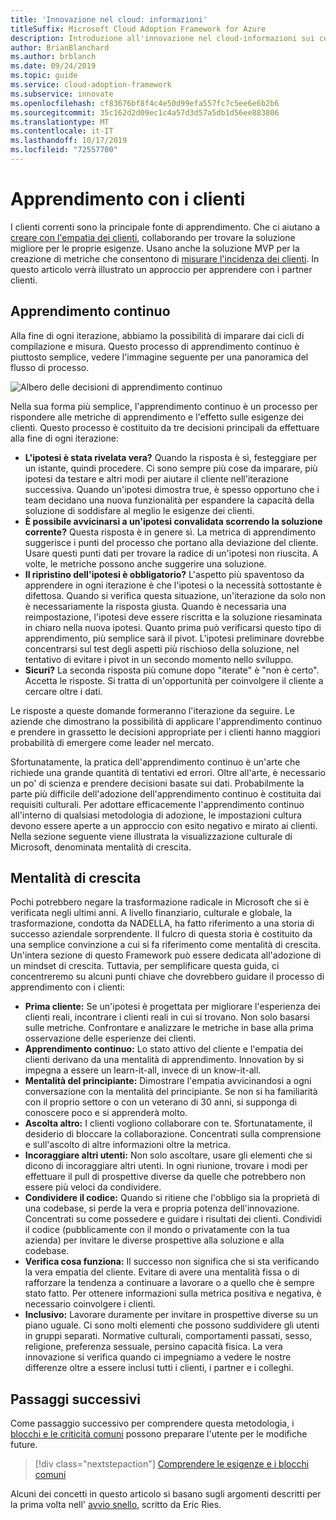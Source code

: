 ```yaml
---
title: 'Innovazione nel cloud: informazioni'
titleSuffix: Microsoft Cloud Adoption Framework for Azure
description: Introduzione all'innovazione nel cloud-informazioni sui contenuti
author: BrianBlanchard
ms.author: brblanch
ms.date: 09/24/2019
ms.topic: guide
ms.service: cloud-adoption-framework
ms.subservice: innovate
ms.openlocfilehash: cf83676bf8f4c4e50d99efa557fc7c5ee6e6b2b6
ms.sourcegitcommit: 35c162d2d09ec1c4a57d3d57a5db1d56ee883806
ms.translationtype: MT
ms.contentlocale: it-IT
ms.lasthandoff: 10/17/2019
ms.locfileid: "72557700"
---
```

# <a name="learning-with-customers"></a>Apprendimento con i clienti

I clienti correnti sono la principale fonte di apprendimento. Che ci aiutano a [creare con l'empatia dei clienti](./build.md), collaborando per trovare la soluzione migliore per le proprie esigenze. Usano anche la soluzione MVP per la creazione di metriche che consentono di [misurare l'incidenza dei clienti](./measure.md). In questo articolo verrà illustrato un approccio per apprendere con i partner clienti.

## <a name="continuous-learning"></a>Apprendimento continuo

Alla fine di ogni iterazione, abbiamo la possibilità di imparare dai cicli di compilazione e misura. Questo processo di apprendimento continuo è piuttosto semplice, vedere l'immagine seguente per una panoramica del flusso di processo.

![Albero delle decisioni di apprendimento continuo](../../_images/innovate/continuous-learning.png)

Nella sua forma più semplice, l'apprendimento continuo è un processo per rispondere alle metriche di apprendimento e l'effetto sulle esigenze dei clienti. Questo processo è costituito da tre decisioni principali da effettuare alla fine di ogni iterazione:

- **L'ipotesi è stata rivelata vera?** Quando la risposta è sì, festeggiare per un istante, quindi procedere. Ci sono sempre più cose da imparare, più ipotesi da testare e altri modi per aiutare il cliente nell'iterazione successiva. Quando un'ipotesi dimostra true, è spesso opportuno che i team decidano una nuova funzionalità per espandere la capacità della soluzione di soddisfare al meglio le esigenze dei clienti.
- **È possibile avvicinarsi a un'ipotesi convalidata scorrendo la soluzione corrente?** Questa risposta è in genere sì. La metrica di apprendimento suggerisce i punti del processo che portano alla deviazione del cliente. Usare questi punti dati per trovare la radice di un'ipotesi non riuscita. A volte, le metriche possono anche suggerire una soluzione.
- **Il ripristino dell'ipotesi è obbligatorio?** L'aspetto più spaventoso da apprendere in ogni iterazione è che l'ipotesi o la necessità sottostante è difettosa. Quando si verifica questa situazione, un'iterazione da solo non è necessariamente la risposta giusta. Quando è necessaria una reimpostazione, l'ipotesi deve essere riscritta e la soluzione riesaminata in chiaro nella nuova ipotesi. Quanto prima può verificarsi questo tipo di apprendimento, più semplice sarà il pivot. L'ipotesi preliminare dovrebbe concentrarsi sul test degli aspetti più rischioso della soluzione, nel tentativo di evitare i pivot in un secondo momento nello sviluppo.
- **Sicuri?** La seconda risposta più comune dopo "iterate" è "non è certo". Accetta le risposte. Si tratta di un'opportunità per coinvolgere il cliente a cercare oltre i dati.

Le risposte a queste domande formeranno l'iterazione da seguire. Le aziende che dimostrano la possibilità di applicare l'apprendimento continuo e prendere in grassetto le decisioni appropriate per i clienti hanno maggiori probabilità di emergere come leader nel mercato.

Sfortunatamente, la pratica dell'apprendimento continuo è un'arte che richiede una grande quantità di tentativi ed errori. Oltre all'arte, è necessario un po' di scienza e prendere decisioni basate sui dati. Probabilmente la parte più difficile dell'adozione dell'apprendimento continuo è costituita dai requisiti culturali. Per adottare efficacemente l'apprendimento continuo all'interno di qualsiasi metodologia di adozione, le impostazioni cultura devono essere aperte a un approccio con esito negativo e mirato ai clienti. Nella sezione seguente viene illustrata la visualizzazione culturale di Microsoft, denominata mentalità di crescita.

## <a name="growth-mindset"></a>Mentalità di crescita

Pochi potrebbero negare la trasformazione radicale in Microsoft che si è verificata negli ultimi anni. A livello finanziario, culturale e globale, la trasformazione, condotta da NADELLA, ha fatto riferimento a una storia di successo aziendale sorprendente. Il fulcro di questa storia è costituito da una semplice convinzione a cui si fa riferimento come mentalità di crescita. Un'intera sezione di questo Framework può essere dedicata all'adozione di un mindset di crescita. Tuttavia, per semplificare questa guida, ci concentreremo su alcuni punti chiave che dovrebbero guidare il processo di apprendimento con i clienti:

- **Prima cliente:** Se un'ipotesi è progettata per migliorare l'esperienza dei clienti reali, incontrare i clienti reali in cui si trovano. Non solo basarsi sulle metriche. Confrontare e analizzare le metriche in base alla prima osservazione delle esperienze dei clienti.
- **Apprendimento continuo:** Lo stato attivo del cliente e l'empatia dei clienti derivano da una mentalità di apprendimento. Innovation by si impegna a essere un learn-it-all, invece di un know-it-all.
- **Mentalità del principiante:** Dimostrare l'empatia avvicinandosi a ogni conversazione con la mentalità del principiante. Se non si ha familiarità con il proprio settore o con un veterano di 30 anni, si supponga di conoscere poco e si apprenderà molto.
- **Ascolta altro:** I clienti vogliono collaborare con te. Sfortunatamente, il desiderio di bloccare la collaborazione. Concentrati sulla comprensione e sull'ascolto di altre informazioni oltre la metrica.
- **Incoraggiare altri utenti:** Non solo ascoltare, usare gli elementi che si dicono di incoraggiare altri utenti. In ogni riunione, trovare i modi per effettuare il pull di prospettive diverse da quelle che potrebbero non essere più veloci da condividere.
- **Condividere il codice:** Quando si ritiene che l'obbligo sia la proprietà di una codebase, si perde la vera e propria potenza dell'innovazione. Concentrati su come possedere e guidare i risultati dei clienti. Condividi il codice (pubblicamente con il mondo o privatamente con la tua azienda) per invitare le diverse prospettive alla soluzione e alla codebase.
- **Verifica cosa funziona:** Il successo non significa che si sta verificando la vera empatia del cliente. Evitare di avere una mentalità fissa o di rafforzare la tendenza a continuare a lavorare o a quello che è sempre stato fatto. Per ottenere informazioni sulla metrica positiva e negativa, è necessario coinvolgere i clienti.
- **Inclusivo:** Lavorare duramente per invitare in prospettive diverse su un piano uguale. Ci sono molti elementi che possono suddividere gli utenti in gruppi separati. Normative culturali, comportamenti passati, sesso, religione, preferenza sessuale, persino capacità fisica. La vera innovazione si verifica quando ci impegniamo a vedere le nostre differenze oltre a essere inclusi tutti i clienti, i partner e i colleghi.

## <a name="next-steps"></a>Passaggi successivi

Come passaggio successivo per comprendere questa metodologia, i [blocchi e le criticità comuni](./challenges.md) possono preparare l'utente per le modifiche future.

> [!div class="nextstepaction"]
> [Comprendere le esigenze e i blocchi comuni](./challenges.md)

Alcuni dei concetti in questo articolo si basano sugli argomenti descritti per la prima volta nell' [avvio snello](http://theleanstartup.com/book), scritto da Eric Ries.

